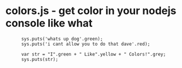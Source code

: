 <h1>colors.js - get color in your nodejs console like what</h1>

          sys.puts('whats up dog'.green);
          sys.puts('i cant allow you to do that dave'.red);
          
          var str = "I".green + " Like".yellow + " Colors!".grey;
          sys.puts(str);